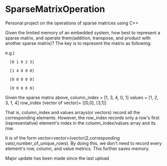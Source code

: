 # SparseMatrixOperation
Personal project on the operations of sparse matrices using C++

Given the limited memory of an embedded system, how best to represent a sparse matrix, and operate them(addition, transpose, and product with another sparse matrix)?
The key is to represent the matrix as following:

e.g.) 

      [0 1 0 2 3]

      [1 4 0 0 0]
      
      [0 0 0 0 0]
      
      [0 0 0 0 0]
      
      
Given the sparse matrix above,
column_index = [1, 3, 4, 0, 1]
values = [1, 2, 3, 1, 4]
row_index (vector of vector)= [[0,0], [3,1]]

That is, column_index and values arrays(or vectors) record all the corresponding elements.
However, the row_index records only a row's first (representative) element's index in the column_index/values array and its row.

It is of the form vector<vector<int>>(vector<int>(2,corresponding vals),number_of_unique_rows). 
By doing this, we don't need to record every element's row, column, and value metrics. This further saves memory.

Major update has been made since the last upload
